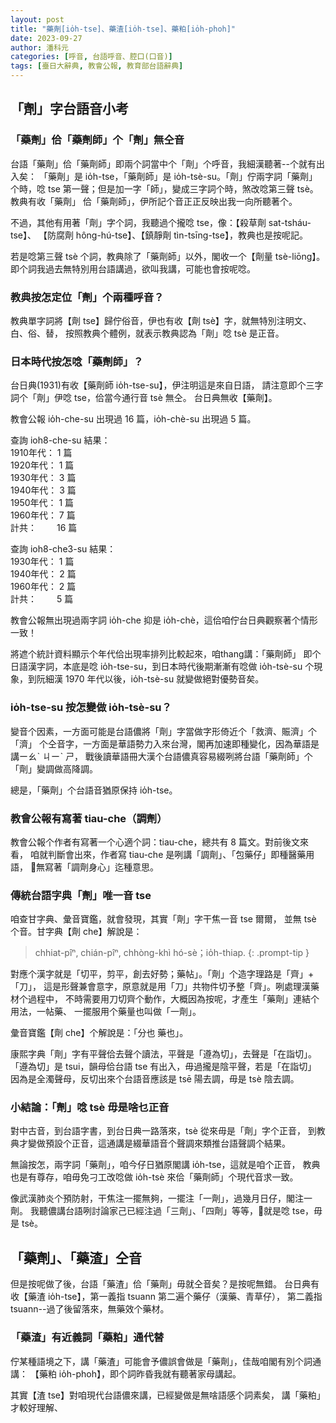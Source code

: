 ```yaml
---
layout: post
title: "藥劑[io̍h-tse]、藥渣[io̍h-tse]、藥粕[io̍h-phoh]"
date: 2023-09-27
author: 潘科元
categories: [呼音, 台語呼音、腔口(口音)]
tags: [臺日大辭典, 教會公報, 教育部台語辭典]
---
```


## 「劑」字台語音小考

### 「藥劑」佮「藥劑師」个「劑」無仝音

台語「藥劑」佮「藥劑師」即兩个詞當中个「劑」个呼音，我細漢聽著\--个就有出入矣：
「藥劑」是 io̍h-tse，「藥劑師」是 io̍h-tsè-su。「劑」佇兩字詞「藥劑」个時，唸
tse 第一聲；但是加一字「師」，變成三字詞个時，煞改唸第三聲 tsè。教典有收「藥劑」
佮「藥劑師」，伊所記个音正正反映出我一向所聽著个。

不過，其他有用著「劑」字个詞，我聽過个攏唸 tse，像：【殺草劑 sat-tsháu-tse】、
【防腐劑 hông-hú-tse】、【鎮靜劑 tìn-tsīng-tse】，教典也是按呢記。

若是唸第三聲 tsè 个詞，教典除了「藥劑師」以外，閣收一个【劑量 tsè-liōng】。
即个詞我過去無特別用台語講過，欲叫我講，可能也會按呢唸。

### 教典按怎定位「劑」个兩種呼音？

教典單字詞將【劑 tse】歸佇俗音，伊也有收【劑 tsè】字，就無特別注明文、白、俗、替，
按照教典个體例，就表示教典認為「劑」唸 tsè 是正音。

### 日本時代按怎唸「藥劑師」？

台日典(1931)有收【藥劑師 io̍h-tse-su】，伊注明這是來自日語，
請注意即个三字詞个「劑」伊唸 tse，佮當今通行音 tsè 無仝。
台日典無收【藥劑】。

教會公報 io̍h-che-su 出現過 16 篇，io̍h-chè-su 出現過 5 篇。

查詢 ioh8-che-su 結果：  
1910年代：  1 篇  
1920年代：  1 篇  
1930年代：  3 篇  
1940年代：  3 篇  
1950年代：  1 篇  
1960年代：  7 篇  
計共：　　  16 篇

查詢 ioh8-che3-su 結果：  
1930年代：  1 篇  
1940年代：  2 篇  
1960年代：  2 篇  
計共：　　   5 篇

教會公報無出現過兩字詞 io̍h-che 抑是 io̍h-chè，這佮咱佇台日典觀察著个情形一致！

將遮个統計資料顯示个年代佮出現率排列比較起來，咱thang講：「藥劑師」
即个日語漢字詞，本底是唸 io̍h-tse-su，到日本時代後期漸漸有唸做 io̍h-tsè-su
个現象，到阮細漢 1970 年代以後，io̍h-tsè-su 就變做絕對優勢音矣。

### io̍h-tse-su 按怎變做 io̍h-tsè-su？

變音个因素，一方面可能是台語儂將「劑」字當做字形倚近个「救濟、賑濟」个「濟」
个仝音字，一方面是華語勢力入來台灣，閣再加速即種變化，因為華語是講ーㄠˋ ㄐーˋ ㄕ，
戰後讀華語冊大漢个台語儂真容易綴咧將台語「藥劑師」个「劑」變調做高降調。

總是，「藥劑」个台語音猶原保持 io̍h-tse。

### 教會公報有寫著 tiau-che（調劑）

教會公報个作者有寫著一个心適个詞：tiau-che，總共有 8 篇文。對前後文來看，
咱就判斷會出來，作者寫 tiau-che 是咧講「調劑」、「包藥仔」即種醫藥用語，
𪜶無寫著「調劑身心」迄種意思。

### 傳統台語字典「劑」唯一音 tse

咱查甘字典、彙音寶鑑，就會發現，其實「劑」字干焦一音 tse 爾爾，
並無 tsè 个音。甘字典【劑 che】解說是：

> chhiat-pîⁿ, chián-pîⁿ, chhòng-khì hó-sè；io̍h-thiap.
{: .prompt-tip }

對應个漢字就是「切平，剪平，創去好勢；藥帖」。「劑」个造字理路是「齊」+「刀」，
這是形聲兼會意字，原意就是用「刀」共物件切予整「齊」。咧處理漢藥材个過程中，
不時需要用刀切齊个動作，大概因為按呢，才產生「藥劑」連結个用法，一帖藥、
一擺服用个藥量也叫做「一劑」。

彙音寶鑑【劑 che】个解說是：「分也 藥也」。

康熙字典「劑」字有平聲佮去聲个讀法，平聲是「遵為切」，去聲是「在詣切」。
「遵為切」是 tsui，韻母佮台語 tse 有出入，毋過攏是陰平聲，若是「在詣切」
因為是全濁聲母，反切出來个台語音應該是 tsē 陽去調，毋是 tsè 陰去調。

### 小結論：「劑」唸 tsè 毋是啥乜正音

對中古音，到台語字書，到台日典一路落來，tsè 從來毋是「劑」字个正音，
到教典才變做預設个正音，這通講是綴華語音个聲調來類推台語聲調个結果。

無論按怎，兩字詞「藥劑」，咱今仔日猶原閣講 io̍h-tse，這就是咱个正音，
教典也是有尊存，咱毋免刁工改唸做 io̍h-tsè 來佮「藥劑師」个現代音求一致。

像武漢肺炎个預防射，干焦注一擺無夠，一擺注「一劑」，過幾月日仔，閣注一劑。
我聽儂講台語咧討論家己已經注過「三劑」、「四劑」等等，𪜶就是唸 tse，毋是 tsè。

## 「藥劑」、「藥渣」仝音

但是按呢做了後，台語「藥渣」佮「藥劑」毋就仝音矣？是按呢無錯。
台日典有收【藥渣 io̍h-tse】，第一義指 tsuann 第二遍个藥仔（漢藥、青草仔），
第二義指 tsuann\--過了後留落來，無藥效个藥材。

### 「藥渣」有近義詞「藥粕」通代替

佇某種語境之下，講「藥渣」可能會予儂誤會做是「藥劑」，佳哉咱閣有別个詞通講：
【藥粕 io̍h-phoh】，即个詞昨昏我就有聽著家母講起。

其實【渣 tse】對咱現代台語儂來講，已經變做是無啥語感个詞素矣，
講「藥粕」才較好理解、

